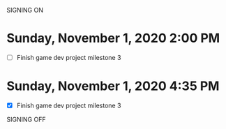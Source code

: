 SIGNING ON
# Sunday, November 1, 2020 2:00 PM
- [ ] Finish game dev project milestone 3


# Sunday, November 1, 2020 4:35 PM
- [x] Finish game dev project milestone 3

SIGNING OFF